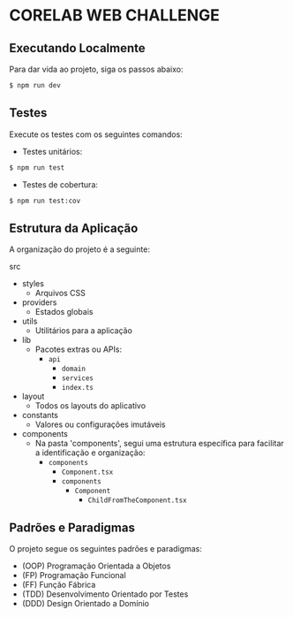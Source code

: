 # CORELAB WEB CHALLENGE

## Executando Localmente

Para dar vida ao projeto, siga os passos abaixo:

```bash
$ npm run dev
```

## Testes

Execute os testes com os seguintes comandos:

- Testes unitários:

```bash
$ npm run test
```

- Testes de cobertura:

```bash
$ npm run test:cov
```

## Estrutura da Aplicação

A organização do projeto é a seguinte:

src

- styles
  - Arquivos CSS
- providers
  - Estados globais
- utils
  - Utilitários para a aplicação
- lib
  - Pacotes extras ou APIs:
    - `api`
      - `domain`
      - `services`
      - `index.ts`
- layout
  - Todos os layouts do aplicativo
- constants
  - Valores ou configurações imutáveis
- components
  - Na pasta 'components', segui uma estrutura específica para facilitar a identificação e organização:
    - `components`
      - `Component.tsx`
      - `components`
        - `Component`
          - `ChildFromTheComponent.tsx`

## Padrões e Paradigmas

O projeto segue os seguintes padrões e paradigmas:

- (OOP) Programação Orientada a Objetos
- (FP) Programação Funcional
- (FF) Função Fábrica
- (TDD) Desenvolvimento Orientado por Testes
- (DDD) Design Orientado a Domínio
